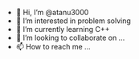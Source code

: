- 👋 Hi, I’m @atanu3000
- 👀 I’m interested in problem solving
- 🌱 I’m currently learning C++
- 💞️ I’m looking to collaborate on ...
- 📫 How to reach me ...

<!---
atanu3000/atanu3000 is a ✨ special ✨ repository because its `README.md` (this file) appears on your GitHub profile.
You can click the Preview link to take a look at your changes.
--->
